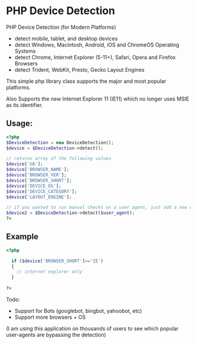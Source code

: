 PHP Device Detection
====================

PHP Device Detection (for Modern Platforms)
- detect mobile, tablet, and desktop devices
- detect Windows, Macintosh, Android, iOS and ChromeOS Operating Systems
- detect Chrome, Internet Explorer (5-11+), Safari, Opera and Firefox Browsers
- detect Trident, WebKit, Presto, Gecko Layout Engines

This simple php library class supports the major and most popular platforms.

Also Supports the new Internet Explorer 11 (IE11) which no longer uses MSIE as its identifier.

Usage:
--------
```php
<?php
$DeviceDetection = new DeviceDetection();
$device = $DeviceDetection->detect();

// returns array of the following values
$device['UA'];
$device['BROWSER_NAME'];
$device['BROWSER_VER'];
$device['BROWSER_SHORT'];
$device['DEVICE_OS'];
$device['DEVICE_CATEGORY'];
$device['LAYOUT_ENGINE'];

// if you wanted to run manual checks on a user agent, just add a new detect
$device2 = $DeviceDetection->detect($user_agent);
?>
```


Example
--------
```php
<?php

  if ($device['BROWSER_SHORT']=='IE')
  {
    // internet explorer only 
  }
  
?>
```

Todo: 
- Support for Bots (googlebot, bingbot, yahoobot, etc) 
- Support more browsers + OS


(I am using this application on thousands of users to see which popular user-agents are bypassing the detection) 
